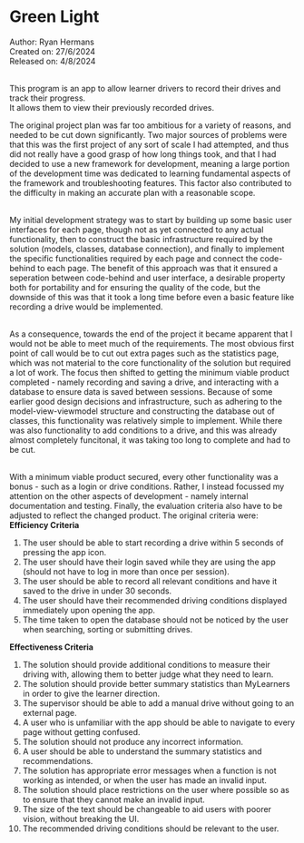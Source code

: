 # Green Light

Author: Ryan Hermans <br/>
Created on: 27/6/2024 <br/>
Released on: 4/8/2024 <br/> <br/>

This program is an app to allow learner drivers to record their drives and track their progress. <br/>
It allows them to view their previously recorded drives. <br/>

The original project plan was far too ambitious for a variety of reasons, and needed to be cut down significantly.
Two major sources of problems were that this was the first project of any sort of scale I had attempted, and thus did not really have a good grasp of how long things took, and that I had decided to use a new framework for development, meaning a large portion of the development time was dedicated to learning fundamental aspects of the framework and troubleshooting features. This factor also contributed to the difficulty in making an accurate plan with a reasonable scope. <br/> <br/>

My initial development strategy was to start by building up some basic user interfaces for each page, though not as yet connected to any actual functionality, then to construct the basic infrastructure required by the solution (models, classes, database connection), and finally to implement the specific functionalities required by each page and connect the code-behind to each page. The benefit of this approach was that it ensured a seperation between code-behind and user interface, a desirable property both for portability and for ensuring the quality of the code, but the downside of this was that it took a long time before even a basic feature like recording a drive would be implemented. <br/><br/>

As a consequence, towards the end of the project it became apparent that I would not be able to meet much of the requirements. The most obvious first point of call would be to cut out extra pages such as the statistics page, which was not material to the core functionality of the solution but required a lot of work. The focus then shifted to getting the minimum viable product completed - namely recording and saving a drive, and interacting with a database to ensure data is saved between sessions. Because of some earlier good design decisions and infrastructure, such as adhering to the model-view-viewmodel structure and constructing the database out of classes, this functionality was relatively simple to implement. While there was also functionality to add conditions to a drive, and this was already almost completely funcitonal, it was taking too long to complete and had to be cut.<br/> <br/>

With a minimum viable product secured, every other functionality was a bonus - such as a login or drive conditions. Rather, I instead focussed my attention on the other aspects of development - namely internal documentation and testing. Finally, the evaluation criteria also have to be adjusted to reflect the changed product. The original criteria were: <br/>
**Efficiency Criteria**<br/>
1.	The user should be able to start recording a drive within 5 seconds of pressing the app icon. <br/>
2.	The user should have their login saved while they are using the app (should not have to log in more than once per session).<br/>
3.	The user should be able to record all relevant conditions and have it saved to the drive in under 30 seconds.<br/>
4.	The user should have their recommended driving conditions displayed immediately upon opening the app.<br/>
5.	The time taken to open the database should not be noticed by the user when searching, sorting or submitting drives.<br/>
 
**Effectiveness Criteria** <br/>
1.	The solution should provide additional conditions to measure their driving with, allowing them to better judge what they need to learn.<br/>
2.	The solution should provide better summary statistics than MyLearners  in order to give the learner direction.<br/>
3.	The supervisor should be able to add a manual drive without going to an external page.<br/>
4.	A user who is unfamiliar with the app should be able to navigate to every page without getting confused.<br/>
5.	The solution should not produce any incorrect information.<br/>
6.	A user should be able to understand the summary statistics and recommendations.<br/>
7.	The solution has appropriate error messages when a function is not working as intended, or when the user has made an invalid input.<br/>
8.	The solution should place restrictions on the user where possible so as to ensure that they cannot make an invalid input.<br/>
9.	The size of the text should be changeable to aid users with poorer vision, without breaking the UI.<br/>
10.	The recommended driving conditions should be relevant to the user.<br/>
